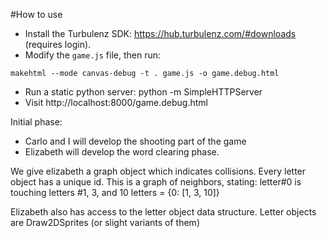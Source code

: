 #How to use

- Install the Turbulenz SDK: https://hub.turbulenz.com/#downloads (requires login).
- Modify the `game.js` file, then run:
```
makehtml --mode canvas-debug -t . game.js -o game.debug.html
```

- Run a static python server: python -m SimpleHTTPServer
- Visit http://localhost:8000/game.debug.html


Initial phase:
- Carlo and I will develop the shooting part of the game
- Elizabeth will develop the word clearing phase.


We give elizabeth a graph object which indicates collisions.
Every letter object has a unique id.
This is a graph of neighbors, stating: letter#0 is touching letters #1, 3, and 10
letters = {0: [1, 3, 10]}

Elizabeth also has access to the letter object data structure.
Letter objects are Draw2DSprites (or slight variants of them)
